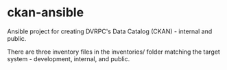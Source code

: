 # ckan-ansible

Ansible project for creating DVRPC's Data Catalog (CKAN) - internal and public.

There are three inventory files in the inventories/ folder matching the target system - development, internal, and public. 
